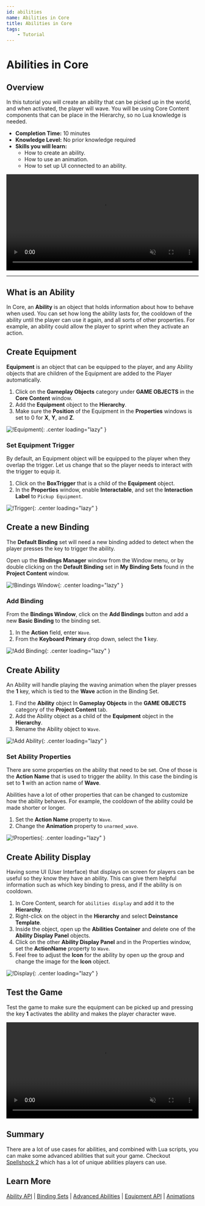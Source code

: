 ```yaml
---
id: abilities
name: Abilities in Core
title: Abilities in Core
tags:
    - Tutorial
---
```


# Abilities in Core

## Overview

In this tutorial you will create an ability that can be picked up in the world, and when activated, the player will wave. You will be using Core Content components that can be place in the Hierarchy, so no Lua knowledge is needed.

* **Completion Time:** 10 minutes
* **Knowledge Level:** No prior knowledge required
* **Skills you will learn:**
    * How to create an ability.
    * How to use an animation.
    * How to set up UI connected to an ability.

<div class="mt-video" style="width:100%">
    <video autoplay muted playsinline controls loop class="center" style="width:100%">
        <source src="/img/AbilityTutorial/preview.mp4" type="video/mp4" />
    </video>
</div>

---

## What is an Ability

In Core, an **Ability** is an object that holds information about how to behave when used. You can set how long the ability lasts for, the cooldown of the ability until the player can use it again, and all sorts of other properties. For example, an ability could allow the player to sprint when they activate an action.

## Create Equipment

**Equipment** is an object that can be equipped to the player, and any Ability objects that are children of the Equipment are added to the Player automatically.

1. Click on the **Gameplay Objects** category under **GAME OBJECTS** in the **Core Content** window.
2. Add the **Equipment** object to the **Hierarchy**.
3. Make sure the **Position** of the Equipment in the **Properties** windows is set to 0 for **X**, **Y**, and **Z**.

![!Equipment](../img/AbilityTutorial/equipment.png){: .center loading="lazy" }

### Set Equipment Trigger

By default, an Equipment object will be equipped to the player when they overlap the trigger. Let us change that so the player needs to interact with the trigger to equip it.

1. Click on the **BoxTrigger** that is a child of the **Equipment** object.
2. In the **Properties** window, enable **Interactable**, and set the **Interaction Label** to `Pickup Equipment`.

![!Trigger](../img/AbilityTutorial/trigger.png){: .center loading="lazy" }

## Create a new Binding

The **Default Binding** set will need a new binding added to detect when the player presses the key to trigger the ability.

Open up the **Bindings Manager** window from the Window menu, or by double clicking on the **Default Binding** set in **My Binding Sets** found in the **Project Content** window.

![!Bindings Window](../img/BindingSets/General/bindings_window.png){: .center loading="lazy" }

### Add Binding

From the **Bindings Window**, click on the **Add Bindings** button and add a new **Basic Binding** to the binding set.

1. In the **Action** field, enter `Wave`.
2. From the **Keyboard Primary** drop down, select the **1** key.

![!Add Binding](../img/AbilityTutorial/add_binding.png){: .center loading="lazy" }

## Create Ability

An Ability will handle playing the waving animation when the player presses the **1** key, which is tied to the **Wave** action in the Binding Set.

1. Find the **Ability** object In **Gameplay Objects** in the **GAME OBJECTS** category of the **Project Content** tab.
2. Add the Ability object as a child of the **Equipment** object in the **Hierarchy**.
3. Rename the Ability object to `Wave`.

![!Add Ability](../img/AbilityTutorial/add_ability.png){: .center loading="lazy" }

### Set Ability Properties

There are some properties on the ability that need to be set. One of those is the **Action Name** that is used to trigger the ability. In this case the binding is set to **1** with an action name of **Wave**.

Abilities have a lot of other properties that can be changed to customize how the ability behaves. For example, the cooldown of the ability could be made shorter or longer.

1. Set the **Action Name** property to `Wave`.
2. Change the **Animation** property to `unarmed_wave`.

![!Properties](../img/AbilityTutorial/props.png){: .center loading="lazy" }

## Create Ability Display

Having some UI (User Interface) that displays on screen for players can be useful so they know they have an ability. This can give them helpful information such as which key binding to press, and if the ability is on cooldown.

1. In Core Content, search for `abilities display` and add it to the **Hierarchy**.
2. Right-click on the object in the **Hierarchy** and select **Deinstance Template**.
3. Inside the object, open up the **Abilities Container** and delete one of the **Ability Display Panel** objects.
4. Click on the other **Ability Display Panel** and in the Properties window, set the **ActionName** property to `Wave`.
5. Feel free to adjust the **Icon** for the ability by open up the group and change the image for the **Icon** object.

![!Display](../img/AbilityTutorial/display.png){: .center loading="lazy" }

## Test the Game

Test the game to make sure the equipment can be picked up and pressing the key **1** activates the ability and makes the player character wave.

<div class="mt-video" style="width:100%">
    <video autoplay muted playsinline controls loop class="center" style="width:100%">
        <source src="/img/AbilityTutorial/preview.mp4" type="video/mp4" />
    </video>
</div>

## Summary

There are a lot of use cases for abilities, and combined with Lua scripts, you can make some advanced abilities that suit your game. Checkout [Spellshock 2](https://www.coregames.com/games/f8b143/spellshock-2) which has a lot of unique abilities players can use.

## Learn More

[Ability API](../api/ability.md) | [Binding Sets](../references/binding_sets.md) | [Advanced Abilities](../tutorials/abilities_advanced.md) | [Equipment API](../api/equipment.md) | [Animations](../api/animations.md)
